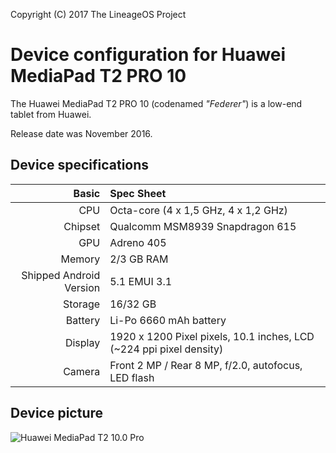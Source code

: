Copyright (C) 2017 The LineageOS Project

Device configuration for Huawei MediaPad T2 PRO 10
=========================================

The Huawei MediaPad T2 PRO 10 (codenamed _"Federer"_) is a low-end tablet from Huawei.

Release date was November 2016.

## Device specifications

Basic   | Spec Sheet
-------:|:-------------------------
CPU     | Octa-core (4 x 1,5 GHz, 4 x 1,2 GHz)
Chipset | Qualcomm MSM8939 Snapdragon 615
GPU     | Adreno 405
Memory  | 2/3 GB RAM
Shipped Android Version | 5.1 EMUI 3.1
Storage | 16/32 GB
Battery | Li-Po 6660 mAh battery
Display | 1920 x 1200 Pixel pixels, 10.1 inches, LCD (~224 ppi pixel density)
Camera  | Front 2 MP / Rear 8 MP, f/2.0, autofocus, LED flash

## Device picture

![Huawei MediaPad T2 10.0 Pro](https://consumer-img.huawei.com/content/dam/huawei-cbg-site/en/mkt/pdp/tablets/specificationimages/huawei-mediapad-t2-10-pro-en.jpg "Huawei MediaPad T2 10.0 Pro")
